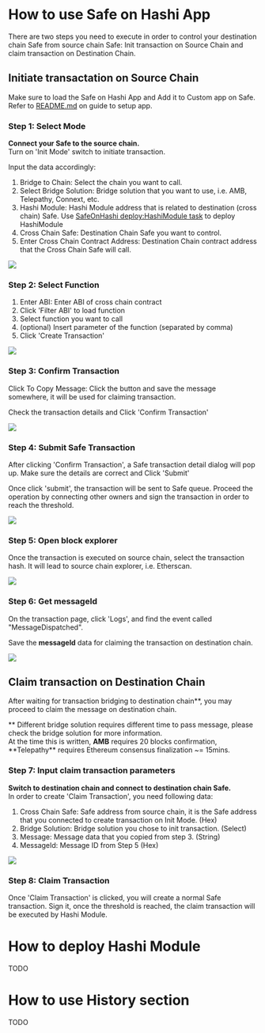 # How to use Safe on Hashi App

There are two steps you need to execute in order to control your destination chain Safe from source chain Safe: Init transaction on Source Chain and claim transaction on Destination Chain.

## Initiate transactation on Source Chain

Make sure to load the Safe on Hashi App and Add it to Custom app on Safe.
Refer to [README.md](../README.md) on guide to setup app.

### Step 1: Select Mode

**Connect your Safe to the source chain.**  
Turn on 'Init Mode' switch to initiate transaction.

Input the data accordingly:

1. Bridge to Chain: Select the chain you want to call.
2. Select Bridge Solution: Bridge solution that you want to use, i.e. AMB, Telepathy, Connext, etc.
3. Hashi Module: Hashi Module address that is related to destination (cross chain) Safe. Use [SafeOnHashi deploy:HashiModule task](https://github.com/zengzengzenghuy/SafeOnHashi) to deploy HashiModule
4. Cross Chain Safe: Destination Chain Safe you want to control.
5. Enter Cross Chain Contract Address: Destination Chain contract address that the Cross Chain Safe will call.

![](../public/doc/Step1-selectmode.png)

### Step 2: Select Function

1. Enter ABI: Enter ABI of cross chain contract
2. Click 'Filter ABI' to load function
3. Select function you want to call
4. (optional) Insert parameter of the function (separated by comma)
5. Click 'Create Transaction'

![](../public/doc/Step2-Selectfunction.png)

### Step 3: Confirm Transaction

Click To Copy Message: Click the button and save the message somewhere, it will be used for claiming transaction.

Check the transaction details and Click 'Confirm Transaction'

![](../public/doc/Step3-confirmTx.png)

### Step 4: Submit Safe Transaction

After clicking 'Confirm Transaction', a Safe transaction detail dialog will pop up. Make sure the details are correct and Click 'Submit'

Once click 'submit', the transaction will be sent to Safe queue. Proceed the operation by connecting other owners and sign the transaction in order to reach the threshold.

![](../public/doc/Step4-Safetransaction.png)

### Step 5: Open block explorer

Once the transaction is executed on source chain, select the transaction hash. It will lead to source chain explorer, i.e. Etherscan.

![](../public/doc/Step5-successInitTx.png)

### Step 6: Get messageId

On the transaction page, click 'Logs', and find the event called "MessageDispatched".

Save the **messageId** data for claiming the transaction on destination chain.

![](../public/doc/Step6-getmessageId.png)

## Claim transaction on Destination Chain

After waiting for transaction bridging to destination chain\*\*, you may proceed to claim the message on destination chain.

** Different bridge solution requires different time to pass message, please check the bridge solution for more information.  
At the time this is written, **AMB** requires 20 blocks confirmation, **Telepathy\*\* requires Ethereum consensus finalization ~= 15mins.

### Step 7: Input claim transaction parameters

**Switch to destination chain and connect to destination chain Safe.**  
In order to create 'Claim Transaction', you need following data:

1. Cross Chain Safe: Safe address from source chain, it is the Safe address that you connected to create transaction on Init Mode. (Hex)
2. Bridge Solution: Bridge solution you chose to init transaction. (Select)
3. Message: Message data that you copied from step 3. (String)
4. MessageId: Message ID from Step 5 (Hex)

![](../public/doc/Step7-claimMessageParam.png)

### Step 8: Claim Transaction

Once 'Claim Transaction' is clicked, you will create a normal Safe transaction. Sign it, once the threshold is reached, the claim transaction will be executed by Hashi Module.

# How to deploy Hashi Module

TODO

# How to use History section

TODO
